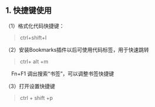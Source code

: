 ## 1. 快捷键使用

（1）格式化代码快捷键： 

>  ctrl+shift+I

（2）安装Bookmarks插件以后可使用代码标签，用于快速跳转

>  ctrl+ alt +m

    Fn+F1 调出搜索“书签”，可以调整书签快捷键

（3）打开设置快捷键

> ctrl + shift +p
